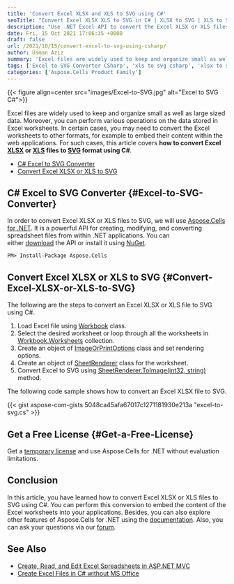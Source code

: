 ```yaml
---
title: 'Convert Excel XLSX and XLS to SVG using C#'
seoTitle: "Convert Excel XLSX XLS to SVG in C# | XLSX to SVG | XLS to SVG"
description: "Use .NET Excel API to convert the Excel XLSX or XLS files to SVG using C# or VB.NET. Perform Excel to SVG conversion from within your .NET applications."
date: Fri, 15 Oct 2021 17:06:35 +0000
draft: false
url: /2021/10/15/convert-excel-to-svg-using-csharp/
author: Usman Aziz
summary: 'Excel files are widely used to keep and organize small as well as large sized data. Moreover, you can perform various operations on the data stored in Excel worksheets. In certain cases, you may need to convert the Excel workbooks to other formats to embed their content within the web applications. For such cases, this article covers **how to convert Excel [XLSX][1]/[XLS][2] files to [SVG][3] format using C#**.'
tags: ['Excel to SVG Converter CSharp', 'xls to svg csharp', 'xlsx to svg csharp']
categories: ['Aspose.Cells Product Family']
---
```




{{< figure align=center src="images/Excel-to-SVG.jpg" alt="Excel to SVG C#">}}


Excel files are widely used to keep and organize small as well as large sized data. Moreover, you can perform various operations on the data stored in Excel worksheets. In certain cases, you may need to convert the Excel worksheets to other formats, for example to embed their content within the web applications. For such cases, this article covers **how to convert Excel [XLSX][4] or [XLS][5] files to [SVG][6] format using C#**.

*   [C# Excel to SVG Converter][7]
*   [Convert Excel XLSX or XLS to SVG][8]

## C# Excel to SVG Converter {#Excel-to-SVG-Converter}

In order to convert Excel XLSX or XLS files to SVG, we will use [Aspose.Cells for .NET][9]. It is a powerful API for creating, modifying, and converting spreadsheet files from within .NET applications. You can either [download][10] the API or install it using [NuGet][11].

```
PM> Install-Package Aspose.Cells
```

## Convert Excel XLSX or XLS to SVG {#Convert-Excel-XLSX-or-XLS-to-SVG}

The following are the steps to convert an Excel XLSX or XLS file to SVG using C#.

1.  Load Excel file using [Workbook][12] class.
2.  Select the desired worksheet or loop through all the worksheets in [Workbook.Worksheets][13] collection.
3.  Create an object of [ImageOrPrintOptions][14] class and set rendering options.
4.  Create an object of [SheetRenderer][15] class for the worksheet.
5.  Convert Excel to SVG using [SheetRenderer.ToImage(int32, string)][16] method.

The following code sample shows how to convert an Excel XLSX file to SVG.

{{< gist aspose-com-gists 5048ca45afa67017c1271181930e213a "excel-to-svg.cs" >}}

## Get a Free License {#Get-a-Free-License}

Get a [temporary license][17] and use Aspose.Cells for .NET without evaluation limitations.

## Conclusion

In this article, you have learned how to convert Excel XLSX or XLS files to SVG using C#. You can perform this conversion to embed the content of the Excel worksheets into your applications. Besides, you can also explore other features of Aspose.Cells for .NET using the [documentation][18]. Also, you can ask your questions via our [forum][19].

## See Also

*   [Create, Read, and Edit Excel Spreadsheets in ASP.NET MVC][20]
*   [Create Excel Files in C# without MS Office][21]




[1]: https://docs.fileformat.com/spreadsheet/xlsx/
[2]: https://docs.fileformat.com/spreadsheet/xl/
[3]: https://docs.fileformat.com/page-description-language/svg/
[4]: https://docs.fileformat.com/spreadsheet/xlsx/
[5]: https://docs.fileformat.com/spreadsheet/xl/
[6]: https://docs.fileformat.com/page-description-language/svg/
[7]: #Excel-to-SVG-Converter
[8]: #Convert-Excel-XLSX-or-XLS-to-SVG
[9]: https://products.aspose.com/cells/net
[10]: https://downloads.aspose.com/cells/net
[11]: https://www.nuget.org/packages/Aspose.Cells
[12]: https://apireference.aspose.com/cells/net/aspose.cells/workbook
[13]: https://apireference.aspose.com/cells/net/aspose.cells/workbook/properties/worksheets
[14]: https://apireference.aspose.com/cells/net/aspose.cells.rendering/imageorprintoptions
[15]: https://apireference.aspose.com/cells/net/aspose.cells.rendering/sheetrender
[16]: https://apireference.aspose.com/cells/net/aspose.cells.rendering.sheetrender/toimage/methods/4
[17]: https://purchase.aspose.com/temporary-license
[18]: https://docs.aspose.com/cells/net
[19]: https://forum.aspose.com/
[20]: https://blog.aspose.com/2021/08/25/create-read-edit-excel-spreadsheet-in-asp-net-mvc/
[21]: https://blog.aspose.com/2020/01/21/create-excel-xls-xlsx-programmatically-in-csharp-net/




